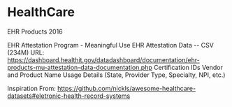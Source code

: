 # HealthCare
EHR Products 2016


EHR Attestation Program - Meaningful Use EHR Attestation Data -- CSV (234M)
URL: https://dashboard.healthit.gov/datadashboard/documentation/ehr-products-mu-attestation-data-documentation.php
  Certification IDs
  Vendor and Product Name
  Usage Details (State, Provider Type, Specialty, NPI, etc.)
  
Inspiration From:
https://github.com/nickls/awesome-healthcare-datasets#eletronic-health-record-systems
